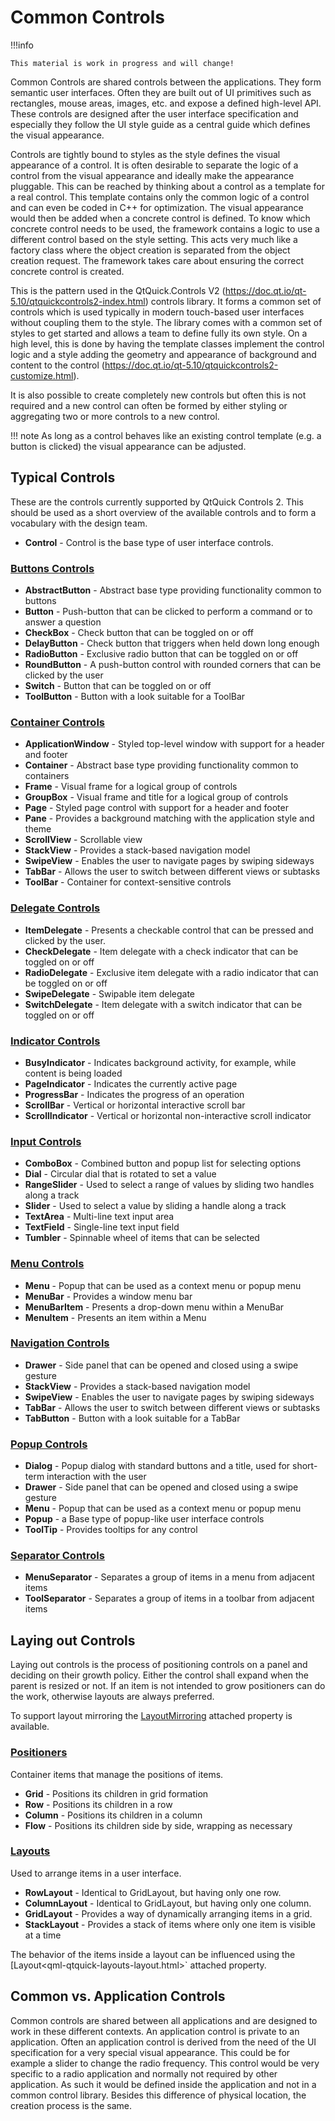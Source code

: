 
# Common Controls

!!!info

    This material is work in progress and will change!


Common Controls are shared controls between the applications. They form semantic user interfaces. Often they are built out of UI primitives such as rectangles, mouse areas, images, etc. and expose a defined high-level API. These controls are designed after the user interface specification and especially they follow the UI style guide as a central guide which defines the visual appearance.

Controls are tightly bound to styles as the style defines the visual appearance of a control. It is often desirable to separate the logic of a control from the visual appearance and ideally make the appearance pluggable. This can be reached by thinking about a control as a template for a real control. This template contains only the common logic of a control and can even be coded in C++ for optimization. The visual appearance would then be added when a concrete control is defined. To know which concrete control needs to be used, the framework contains a logic to use a different control based on the style setting. This acts very much like a factory class where the object creation is separated from the object creation request. The framework takes care about ensuring the correct concrete control is created.

This is the pattern used in the QtQuick.Controls V2 (https://doc.qt.io/qt-5.10/qtquickcontrols2-index.html) controls library. It forms a common set of controls which is used typically in modern touch-based user interfaces without coupling them to the style. The library comes with a common set of styles to get started and allows a team to define fully its own style. On a high level, this is done by having the template classes implement the control logic and a style adding the geometry and appearance of background and content to the control (https://doc.qt.io/qt-5.10/qtquickcontrols2-customize.html).

It is also possible to create completely new controls but often this is not required and a new control can often be formed by either styling or aggregating two or more controls to a new control.

!!! note
    As long as a control behaves like an existing control template (e.g. a button is clicked) the visual appearance can be adjusted.


## Typical Controls


These are the controls currently supported by QtQuick Controls 2. This should be used as a short overview of the available controls and to form a vocabulary with the design team.


* **Control** - Control is the base type of user interface controls.

### [Buttons Controls](https://doc.qt.io/qt-5/qtquickcontrols2-buttons.html)

* **AbstractButton** - Abstract base type providing functionality common to buttons
* **Button** - Push-button that can be clicked to perform a command or to answer a question
* **CheckBox** - Check button that can be toggled on or off
* **DelayButton** - Check button that triggers when held down long enough
* **RadioButton** - Exclusive radio button that can be toggled on or off
* **RoundButton** - A push-button control with rounded corners that can be clicked by the user
* **Switch** - Button that can be toggled on or off
* **ToolButton** - Button with a look suitable for a ToolBar

### [Container Controls](https://doc.qt.io/qt-5/qtquickcontrols2-containers.html)

* **ApplicationWindow** - Styled top-level window with support for a header and footer
* **Container** - Abstract base type providing functionality common to containers
* **Frame** - Visual frame for a logical group of controls
* **GroupBox** - Visual frame and title for a logical group of controls
* **Page** - Styled page control with support for a header and footer
* **Pane** - Provides a background matching with the application style and theme
* **ScrollView** - Scrollable view
* **StackView** - Provides a stack-based navigation model
* **SwipeView** - Enables the user to navigate pages by swiping sideways
* **TabBar** - Allows the user to switch between different views or subtasks
* **ToolBar** - Container for context-sensitive controls

### [Delegate Controls](https://doc.qt.io/qt-5/qtquickcontrols2-delegates.html)

* **ItemDelegate** - Presents a checkable control that can be pressed and clicked by the user.
* **CheckDelegate** - Item delegate with a check indicator that can be toggled on or off
* **RadioDelegate** - Exclusive item delegate with a radio indicator that can be toggled on or off
* **SwipeDelegate** - Swipable item delegate
* **SwitchDelegate** - Item delegate with a switch indicator that can be toggled on or off

### [Indicator Controls](https://doc.qt.io/qt-5/qtquickcontrols2-indicators.html)

* **BusyIndicator** - Indicates background activity, for example, while content is being loaded
* **PageIndicator** - Indicates the currently active page
* **ProgressBar** - Indicates the progress of an operation
* **ScrollBar** - Vertical or horizontal interactive scroll bar
* **ScrollIndicator** - Vertical or horizontal non-interactive scroll indicator

### [Input Controls](https://doc.qt.io/qt-5/qtquickcontrols2-indicators.html)

* **ComboBox** - Combined button and popup list for selecting options
* **Dial** - Circular dial that is rotated to set a value
* **RangeSlider** - Used to select a range of values by sliding two handles along a track
* **Slider** - Used to select a value by sliding a handle along a track
* **TextArea** - Multi-line text input area
* **TextField** - Single-line text input field
* **Tumbler** - Spinnable wheel of items that can be selected

### [Menu Controls](https://doc.qt.io/qt-5/qtquickcontrols2-menus.html)

* **Menu** - Popup that can be used as a context menu or popup menu
* **MenuBar** - Provides a window menu bar
* **MenuBarItem** - Presents a drop-down menu within a MenuBar
* **MenuItem** - Presents an item within a Menu

### [Navigation Controls](https://doc.qt.io/qt-5/qtquickcontrols2-navigation.html)

* **Drawer** - Side panel that can be opened and closed using a swipe gesture
* **StackView** - Provides a stack-based navigation model
* **SwipeView** - Enables the user to navigate pages by swiping sideways
* **TabBar** - Allows the user to switch between different views or subtasks
* **TabButton** - Button with a look suitable for a TabBar

### [Popup Controls](https://doc.qt.io/qt-5/qtquickcontrols2-popups.html)

* **Dialog** - Popup dialog with standard buttons and a title, used for short-term interaction with the user
* **Drawer** - Side panel that can be opened and closed using a swipe gesture
* **Menu** - Popup that can be used as a context menu or popup menu
* **Popup** - a Base type of popup-like user interface controls
* **ToolTip** - Provides tooltips for any control

### [Separator Controls](https://doc.qt.io/qt-5/qtquickcontrols2-separators.html)

* **MenuSeparator** - Separates a group of items in a menu from adjacent items
* **ToolSeparator** - Separates a group of items in a toolbar from adjacent items

## Laying out Controls

Laying out controls is the process of positioning controls on a panel and deciding on their growth policy. Either the control shall expand when the parent is resized or not. If an item is not intended to grow positioners can do the work, otherwise layouts are always preferred.

To support layout mirroring the [LayoutMirroring](https://doc.qt.io/qt-5/qml-qtquick-layoutmirroring.html) attached property is available.

### [Positioners](https://doc.qt.io/qt-5/qtquick-positioning-layouts.html)

Container items that manage the positions of items.

* **Grid** - Positions its children in grid formation
* **Row** - Positions its children in a row
* **Column** - Positions its children in a column
* **Flow** - Positions its children side by side, wrapping as necessary

### [Layouts](https://doc.qt.io/qt-5/qtquicklayouts-overview.html)

Used to arrange items in a user interface.

* **RowLayout** - Identical to GridLayout, but having only one row.
* **ColumnLayout** - Identical to GridLayout, but having only one column.
* **GridLayout** - Provides a way of dynamically arranging items in a grid.
* **StackLayout** - Provides a stack of items where only one item is visible at a time

The behavior of the items inside a layout can be influenced using the [Layout<qml-qtquick-layouts-layout.html>` attached property.



## Common vs. Application Controls

Common controls are shared between all applications and are designed to work in these different contexts. An application control is private to an application. Often an application control is derived from the need of the UI specification for a very special visual appearance. This could be for example a slider to change the radio frequency. This control would be very specific to a radio application and normally not required by other application. As such it would be defined inside the application and not in a common control library. Besides this difference of physical location, the creation process is the same.
